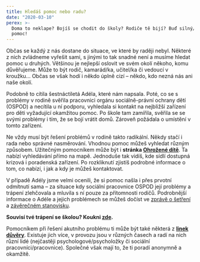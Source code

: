 ```yaml
---
title: Hledáš pomoc nebo radu?
date: "2020-03-10"
perex: >-
  Doma to neklape? Bojíš se chodit do školy? Rodiče tě bijí? Buď silný/á a najdi
  pomoc!
---
```




Občas se každý z nás dostane do situace, ve které by raději nebyl. Některé z nich zvládneme vyřešit sami, s jinými to tak snadné není a musíme hledat pomoc u druhých. Většinou je nejlepší oslovit ve svém okolí někoho, komu důvěřujeme. Může to být rodič, kamarád/ka, učitel/ka či vedoucí v kroužku... Občas se však hodí i někdo úplně cizí – někdo, kdo nezná nás ani naše okolí.



Podobně to cítila šestnáctiletá Adéla, které nám napsala. Poté, co se s problémy v rodině svěřila pracovnici orgánu sociálně-právní ochrany dětí (OSPOD) a necítila u ní podporu, vyhledala si kontakt na nejbližší zařízení pro děti vyžadující okamžitou pomoc. Po škole tam zamířila, svěřila se se svými problémy i tím, že se bojí vrátit domů. Zároveň požádala o umístění v tomto zařízení.



Ne vždy musí být řešení problémů v rodině takto radikální. Někdy stačí i rada nebo správné nasměrování. Vhodnou pomoc můžeš vyhledat různým způsobem. Užitečným pomocníkem může být i **stránka [Ohrožené dítě](https://www.ohrozenedite.cz/)**. Ta nabízí vyhledávání přímo na mapě. Jednoduše tak vidíš, kde sídlí dostupná krizová i poradenská zařízení. Po rozkliknutí zjistíš podrobné informace o tom, co nabízí, i jak a kdy je můžeš kontaktovat.



V případě Adély jsme velmi ocenili, že si pomoc našla i přes prvotní odmítnutí sama – za situace kdy sociální pracovnice OSPOD její problémy a trápení zlehčovala a mluvila s ní pouze za přítomnosti rodičů. Podrobnější informace o Adéle a jejich problémech se můžeš dočíst ve [zprávě o šetření ](http://eso.ochrance.cz/Nalezene/Edit/4524)a [závěrečném stanovisku](http://eso.ochrance.cz/Nalezene/Edit/4522).



**Souvisí tvé trápení se školou? Koukni [zde](https://deti.ochrance.cz/aktuality/obeti-sikany-ve-skole-muze-byt-kazdy/).** 



Pomocníkem při řešení akutního problému ti může být také některá z **[linek důvěry](http://www.capld.cz/linky-duvery-cr)**. Existuje jich více, v provozu jsou v různých časech a radí na nich různí lidé (nejčastěji psychologové/psycholožky či sociální pracovníci/pracovnice). Společné však mají to, že ti poradí anonymně a okamžitě. 


